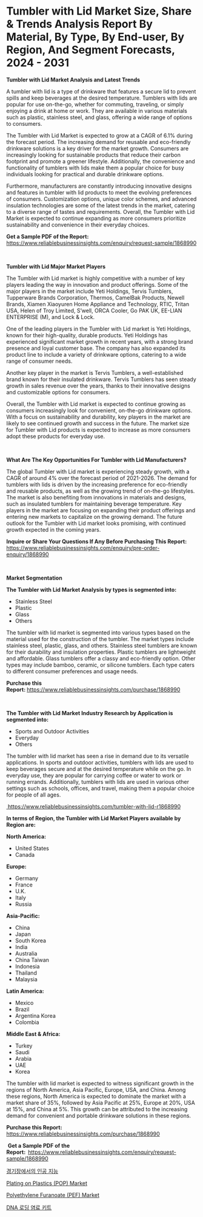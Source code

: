 <p><h1>Tumbler with Lid Market Size, Share & Trends Analysis Report By Material, By Type, By End-user, By Region, And Segment Forecasts, 2024 - 2031</h1></p><p><strong>Tumbler with Lid Market Analysis and Latest Trends</strong></p>
<p><p>A tumbler with lid is a type of drinkware that features a secure lid to prevent spills and keep beverages at the desired temperature. Tumblers with lids are popular for use on-the-go, whether for commuting, traveling, or simply enjoying a drink at home or work. They are available in various materials such as plastic, stainless steel, and glass, offering a wide range of options to consumers.</p><p>The Tumbler with Lid Market is expected to grow at a CAGR of 6.1% during the forecast period. The increasing demand for reusable and eco-friendly drinkware solutions is a key driver for the market growth. Consumers are increasingly looking for sustainable products that reduce their carbon footprint and promote a greener lifestyle. Additionally, the convenience and functionality of tumblers with lids make them a popular choice for busy individuals looking for practical and durable drinkware options.</p><p>Furthermore, manufacturers are constantly introducing innovative designs and features in tumbler with lid products to meet the evolving preferences of consumers. Customization options, unique color schemes, and advanced insulation technologies are some of the latest trends in the market, catering to a diverse range of tastes and requirements. Overall, the Tumbler with Lid Market is expected to continue expanding as more consumers prioritize sustainability and convenience in their everyday choices.</p></p>
<p><strong>Get a Sample PDF of the Report:&nbsp;</strong> <a href="https://www.reliablebusinessinsights.com/enquiry/request-sample/1868990">https://www.reliablebusinessinsights.com/enquiry/request-sample/1868990</a></p>
<p>&nbsp;</p>
<p><strong>Tumbler with Lid Major Market Players</strong></p>
<p><p>The Tumbler with Lid market is highly competitive with a number of key players leading the way in innovation and product offerings. Some of the major players in the market include Yeti Holdings, Tervis Tumblers, Tupperware Brands Corporation, Thermos, CamelBak Products, Newell Brands, Xiamen Xiaoyuren Home Appliance and Technology, RTIC, Tritan USA, Helen of Troy Limited, S’well, ORCA Cooler, Go PAK UK, EE-LIAN ENTERPRISE (M), and Lock & Lock.</p><p>One of the leading players in the Tumbler with Lid market is Yeti Holdings, known for their high-quality, durable products. Yeti Holdings has experienced significant market growth in recent years, with a strong brand presence and loyal customer base. The company has also expanded its product line to include a variety of drinkware options, catering to a wide range of consumer needs.</p><p>Another key player in the market is Tervis Tumblers, a well-established brand known for their insulated drinkware. Tervis Tumblers has seen steady growth in sales revenue over the years, thanks to their innovative designs and customizable options for consumers.</p><p>Overall, the Tumbler with Lid market is expected to continue growing as consumers increasingly look for convenient, on-the-go drinkware options. With a focus on sustainability and durability, key players in the market are likely to see continued growth and success in the future. The market size for Tumbler with Lid products is expected to increase as more consumers adopt these products for everyday use.</p></p>
<p>&nbsp;</p>
<p><strong>What Are The Key Opportunities For Tumbler with Lid Manufacturers?</strong></p>
<p><p>The global Tumbler with Lid market is experiencing steady growth, with a CAGR of around 4% over the forecast period of 2021-2026. The demand for tumblers with lids is driven by the increasing preference for eco-friendly and reusable products, as well as the growing trend of on-the-go lifestyles. The market is also benefiting from innovations in materials and designs, such as insulated tumblers for maintaining beverage temperature. Key players in the market are focusing on expanding their product offerings and entering new markets to capitalize on the growing demand. The future outlook for the Tumbler with Lid market looks promising, with continued growth expected in the coming years.</p></p>
<p><strong>Inquire or Share Your Questions If Any Before Purchasing This Report:</strong> <a href="https://www.reliablebusinessinsights.com/enquiry/pre-order-enquiry/1868990">https://www.reliablebusinessinsights.com/enquiry/pre-order-enquiry/1868990</a></p>
<p>&nbsp;</p>
<p><strong>Market Segmentation</strong></p>
<p><strong>The Tumbler with Lid Market Analysis by types is segmented into:</strong></p>
<p><ul><li>Stainless Steel</li><li>Plastic </li><li>Glass</li><li>Others</li></ul></p>
<p><p>The tumbler with lid market is segmented into various types based on the material used for the construction of the tumbler. The market types include stainless steel, plastic, glass, and others. Stainless steel tumblers are known for their durability and insulation properties. Plastic tumblers are lightweight and affordable. Glass tumblers offer a classy and eco-friendly option. Other types may include bamboo, ceramic, or silicone tumblers. Each type caters to different consumer preferences and usage needs.</p></p>
<p><strong>Purchase this Report:&nbsp;</strong><a href="https://www.reliablebusinessinsights.com/purchase/1868990">https://www.reliablebusinessinsights.com/purchase/1868990</a></p>
<p>&nbsp;</p>
<p><strong>The Tumbler with Lid Market Industry Research by Application is segmented into:</strong></p>
<p><ul><li>Sports and Outdoor Activities</li><li>Everyday</li><li>Others</li></ul></p>
<p><p>The tumbler with lid market has seen a rise in demand due to its versatile applications. In sports and outdoor activities, tumblers with lids are used to keep beverages secure and at the desired temperature while on the go. In everyday use, they are popular for carrying coffee or water to work or running errands. Additionally, tumblers with lids are used in various other settings such as schools, offices, and travel, making them a popular choice for people of all ages.</p></p>
<p><a href="https://www.reliablebusinessinsights.com/tumbler-with-lid-r1868990">&nbsp;https://www.reliablebusinessinsights.com/tumbler-with-lid-r1868990</a></p>
<p><strong>In terms of Region, the Tumbler with Lid Market Players available by Region are:</strong></p>
<p>
    <p> <strong> North America: </strong>
        <ul>
            <li>United States</li>
            <li>Canada</li>
        </ul>
        </p> 
    <p> <strong> Europe: </strong>
        <ul>
            <li>Germany</li>
            <li>France</li>
            <li>U.K.</li>
            <li>Italy</li>
            <li>Russia</li>
        </ul>
        </p> 
    <p> <strong> Asia-Pacific: </strong>
        <ul>
            <li>China</li>
            <li>Japan</li>
            <li>South Korea</li>
            <li>India</li>
            <li>Australia</li>
            <li>China Taiwan</li>
            <li>Indonesia</li>
            <li>Thailand</li>
            <li>Malaysia</li>
        </ul>
        </p> 
    <p> <strong> Latin America: </strong>
        <ul>
            <li>Mexico</li>
            <li>Brazil</li>
            <li>Argentina Korea</li>
            <li>Colombia</li>
        </ul>
        </p> 
    <p> <strong> Middle East & Africa: </strong>
        <ul>
            <li>Turkey</li>
            <li>Saudi</li>
            <li>Arabia</li>
            <li>UAE</li>
            <li>Korea</li>
        </ul>
    </p>
    </p>
<p><p>The tumbler with lid market is expected to witness significant growth in the regions of North America, Asia Pacific, Europe, USA, and China. Among these regions, North America is expected to dominate the market with a market share of 35%, followed by Asia Pacific at 25%, Europe at 20%, USA at 15%, and China at 5%. This growth can be attributed to the increasing demand for convenient and portable drinkware solutions in these regions.</p></p>
<p><strong>Purchase this Report: </strong><a href="https://www.reliablebusinessinsights.com/purchase/1868990">https://www.reliablebusinessinsights.com/purchase/1868990</a></p>
<p>&nbsp;<strong>Get a Sample PDF of the Report:&nbsp;&nbsp;</strong><a href="https://www.reliablebusinessinsights.com/enquiry/request-sample/1868990">https://www.reliablebusinessinsights.com/enquiry/request-sample/1868990</a></p>
<p><strong></strong></p>
<p><p><a href="https://github.com/vsckjg50460/Market-Research-Report-List-2/blob/main/8593977146928.md">경기장에서의 인공 지능</a></p><p><a href="https://github.com/RickHolmes3/Market-Research-Report-List-5/blob/main/plating-on-plastics-pop-market.md">Plating on Plastics (POP) Market</a></p><p><a href="https://github.com/Krish2023na/Market-Research-Report-List-5/blob/main/polyethylene-furanoate-pef-market.md">Polyethylene Furanoate (PEF) Market</a></p><p><a href="https://github.com/akzkkws047661437/Market-Research-Report-List-2/blob/main/8121399146927.md">DNA 로딩 염료 키트</a></p></p>